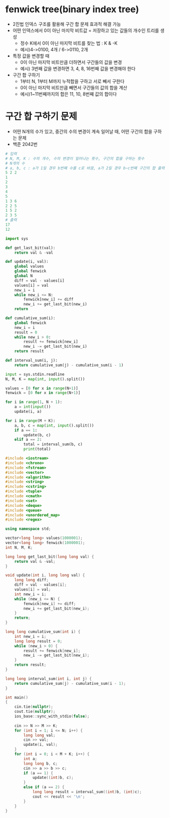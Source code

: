 # fenwick tree(binary index tree)

* 2진법 인덱스 구조를 활용해 구간 합 문제 효과적 해결 가능
* 어떤 인덱스에서 0이 아닌 마지막 비트값 = 저장하고 있는 값들의 개수인 트리를 생성
  * 정수 K에서 0이 아닌 마지막 비트를 찾는 법 : K & -K
  * 예시)4->0100, 4개 / 6->0110, 2개
* 특정 값을 변경할 때
  * 0이 아닌 마지막 비트만큼 더하면서 구간들의 값을 변경
  * 예시) 3번째 값을 변경하면 3, 4, 8, 16번째 값을 변경해야 한다
* 구간 합 구하기
  * 1부터 N, 1부터 M까지 누적합을 구하고 서로 빼서 구한다
  * 0이 아닌 마지막 비트만큼 빼면서 구간들의 값의 합을 계산
  * 예시)1~11번째까지의 합은 11, 10, 8번째 값의 합이다

# 구간 합 구하기 문제

* 어떤 N개의 수가 있고, 중간의 수의 변경이 계속 일어날 때, 어떤 구간의 합을 구하는 문제
* 백준 2042번

```python
# 입력
# N, M, K : 수의 개수, 수의 변경이 일어나는 횟수, 구간의 합을 구하는 횟수
# N개의 수
# a, b, c : a가 1일 경우 b번째 수를 c로 바꿈, a가 2일 경우 b~c번째 구간의 합 출력
5 2 2
1
2
3
4
5
1 3 6
2 2 5
1 5 2
2 3 5
# 출력
17
12
```



```python
import sys

def get_last_bit(val):
    return val & -val

def update(i, val):
    global values
    global fenwick
    global N
    diff = val - values[i]
    values[i] = val
    new_i = i
    while new_i <= N:
        fenwick[new_i] += diff
        new_i += get_last_bit(new_i)
    return

def cumulative_sum(i):
    global fenwick
    new_i = i
    result = 0
    while new_i > 0:
        result += fenwick[new_i]
        new_i -= get_last_bit(new_i)
    return result

def interval_sum(i, j):
    return cumulative_sum(j) - cumulative_sum(i - 1)

input = sys.stdin.readline
N, M, K = map(int, input().split())

values = [0 for x in range(N+1)]
fenwick = [0 for x in range(N+1)]

for i in range(1, N + 1):
    a = int(input())
    update(i, a)

for i in range(M + K):
    a, b, c = map(int, input().split())
    if a == 1:
        update(b, c)
    elif a == 2:
        total = interval_sum(b, c)
        print(total)
```

```cpp
#include <iostream>
#include <chrono>
#include <fstream>
#include <vector>
#include <algorithm>
#include <string>
#include <cstring>
#include <tuple>
#include <cmath>
#include <set>
#include <deque>
#include <queue>
#include <unordered_map>
#include <regex>

using namespace std;

vector<long long> values(1000001);
vector<long long> fenwick(1000001);
int N, M, K;

long long get_last_bit(long long val) {
	return val & -val;
}

void update(int i, long long val) {
	long long diff;
	diff = val - values[i];
	values[i] = val;
	int new_i = i;
	while (new_i <= N) {
		fenwick[new_i] += diff;
		new_i += get_last_bit(new_i);
	}
	return;
}

long long cumulative_sum(int i) {
	int new_i = i;
	long long result = 0;
	while (new_i > 0) {
		result += fenwick[new_i];
		new_i -= get_last_bit(new_i);
	}
	return result;
}

long long interval_sum(int i, int j) {
	return cumulative_sum(j) - cumulative_sum(i - 1);
}

int main()
{
	cin.tie(nullptr);
	cout.tie(nullptr);
	ios_base::sync_with_stdio(false);
    
	cin >> N >> M >> K;
	for (int i = 1; i <= N; i++) {
		long long val;
		cin >> val;
		update(i, val);
	}
	for (int i = 0; i < M + K; i++) {
		int a;
		long long b, c;
		cin >> a >> b >> c;
		if (a == 1) {
			update((int)b, c);
		}
		else if (a == 2) {
			long long result = interval_sum((int)b, (int)c);
			cout << result << '\n';
		}
	}
}
```

